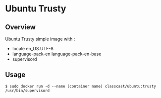 # Ubuntu Trusty

## Overview

Ubuntu Trusty simple image with :  

+ locale en_US.UTF-8
+ language-pack-en language-pack-en-base
+ supervisord

## Usage

```
$ sudo docker run -d --name (container name) classcast/ubuntu:trusty /usr/bin/supervisord
```
